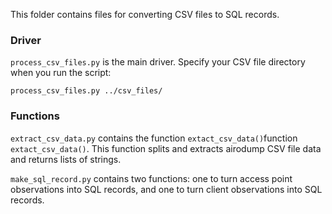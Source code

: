 This folder contains files for converting CSV files to SQL records.

### Driver

`process_csv_files.py` is the main driver. Specify your CSV file directory when you run the script:

```
process_csv_files.py ../csv_files/
```

### Functions

`extract_csv_data.py` contains the function `extact_csv_data()`function `extact_csv_data()`. 
This function splits and extracts airodump CSV file data and returns
lists of strings. 

`make_sql_record.py` contains two functions: one to turn access point observations
into SQL records, and one to turn client observations into SQL records.



